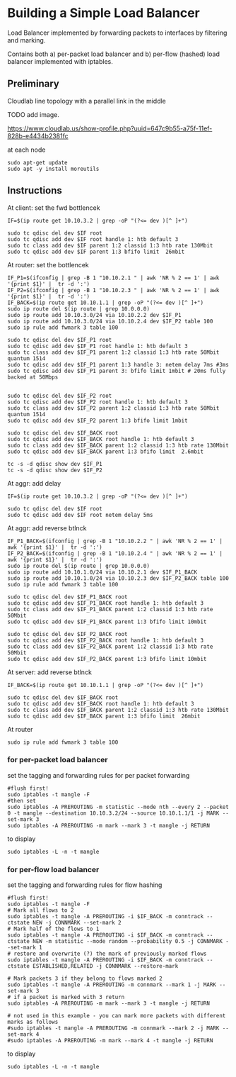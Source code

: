 # Building a Simple Load Balancer

Load Balancer implemented by forwarding packets to interfaces by filtering and marking.


Contains both a) per-packet load balancer and b) per-flow (hashed) load balancer implemented with iptables.


## Preliminary

Cloudlab line topology with a parallel link in the middle

TODO add image.

https://www.cloudlab.us/show-profile.php?uuid=647c9b55-a75f-11ef-828b-e4434b2381fc


at each node

	sudo apt-get update
	sudo apt -y install moreutils


## Instructions

At client: set the fwd bottlencek

	IF=$(ip route get 10.10.3.2 | grep -oP "(?<= dev )[^ ]+")

	sudo tc qdisc del dev $IF root  
	sudo tc qdisc add dev $IF root handle 1: htb default 3  
	sudo tc class add dev $IF parent 1:2 classid 1:3 htb rate 130Mbit  
	sudo tc qdisc add dev $IF parent 1:3 bfifo limit  26mbit 


At router: set the bottlencek

	IF_P1=$(ifconfig | grep -B 1 "10.10.2.1 " | awk 'NR % 2 == 1' | awk '{print $1}' |  tr -d ':')
	IF_P2=$(ifconfig | grep -B 1 "10.10.2.3 " | awk 'NR % 2 == 1' | awk '{print $1}' |  tr -d ':')
	IF_BACK=$(ip route get 10.10.1.1 | grep -oP "(?<= dev )[^ ]+")
	sudo ip route del $(ip route | grep 10.0.0.0)
	sudo ip route add 10.10.3.0/24 via 10.10.2.2 dev $IF_P1
	sudo ip route add 10.10.3.0/24 via 10.10.2.4 dev $IF_P2 table 100
	sudo ip rule add fwmark 3 table 100 

	sudo tc qdisc del dev $IF_P1 root  
	sudo tc qdisc add dev $IF_P1 root handle 1: htb default 3  
	sudo tc class add dev $IF_P1 parent 1:2 classid 1:3 htb rate 50Mbit quantum 1514
	sudo tc qdisc add dev $IF_P1 parent 1:3 handle 3: netem delay 7ms #3ms
	sudo tc qdisc add dev $IF_P1 parent 3: bfifo limit 1mbit # 20ms fully backed at 50Mbps


	sudo tc qdisc del dev $IF_P2 root  
	sudo tc qdisc add dev $IF_P2 root handle 1: htb default 3  
	sudo tc class add dev $IF_P2 parent 1:2 classid 1:3 htb rate 50Mbit quantum 1514 
	sudo tc qdisc add dev $IF_P2 parent 1:3 bfifo limit 1mbit 

	sudo tc qdisc del dev $IF_BACK root  
	sudo tc qdisc add dev $IF_BACK root handle 1: htb default 3  
	sudo tc class add dev $IF_BACK parent 1:2 classid 1:3 htb rate 130Mbit  
	sudo tc qdisc add dev $IF_BACK parent 1:3 bfifo limit  2.6mbit 

	tc -s -d qdisc show dev $IF_P1
	tc -s -d qdisc show dev $IF_P2


At aggr: add delay

	IF=$(ip route get 10.10.3.2 | grep -oP "(?<= dev )[^ ]+")

	sudo tc qdisc del dev $IF root  
	sudo tc qdisc add dev $IF root netem delay 5ms

At aggr: add reverse btlnck

	IF_P1_BACK=$(ifconfig | grep -B 1 "10.10.2.2 " | awk 'NR % 2 == 1' | awk '{print $1}' |  tr -d ':')
	IF_P2_BACK=$(ifconfig | grep -B 1 "10.10.2.4 " | awk 'NR % 2 == 1' | awk '{print $1}' |  tr -d ':')
	sudo ip route del $(ip route | grep 10.0.0.0)
	sudo ip route add 10.10.1.0/24 via 10.10.2.1 dev $IF_P1_BACK
	sudo ip route add 10.10.1.0/24 via 10.10.2.3 dev $IF_P2_BACK table 100
	sudo ip rule add fwmark 3 table 100 

	sudo tc qdisc del dev $IF_P1_BACK root  
	sudo tc qdisc add dev $IF_P1_BACK root handle 1: htb default 3  
	sudo tc class add dev $IF_P1_BACK parent 1:2 classid 1:3 htb rate 50Mbit  
	sudo tc qdisc add dev $IF_P1_BACK parent 1:3 bfifo limit 10mbit 

	sudo tc qdisc del dev $IF_P2_BACK root  
	sudo tc qdisc add dev $IF_P2_BACK root handle 1: htb default 3  
	sudo tc class add dev $IF_P2_BACK parent 1:2 classid 1:3 htb rate 50Mbit  
	sudo tc qdisc add dev $IF_P2_BACK parent 1:3 bfifo limit 10mbit 



At server: add reverse btlnck

	IF_BACK=$(ip route get 10.10.1.1 | grep -oP "(?<= dev )[^ ]+")

	sudo tc qdisc del dev $IF_BACK root  
	sudo tc qdisc add dev $IF_BACK root handle 1: htb default 3  
	sudo tc class add dev $IF_BACK parent 1:2 classid 1:3 htb rate 130Mbit  
	sudo tc qdisc add dev $IF_BACK parent 1:3 bfifo limit  26mbit 




At router
	
	sudo ip rule add fwmark 3 table 100 



### for per-packet load balancer

set the tagging and forwarding rules for per packet forwarding

	#flush first! 
	sudo iptables -t mangle -F
	#then set
	sudo iptables -A PREROUTING -m statistic --mode nth --every 2 --packet 0 -t mangle --destination 10.10.3.2/24 --source 10.10.1.1/1 -j MARK --set-mark 3
	sudo iptables -A PREROUTING -m mark --mark 3 -t mangle -j RETURN


to display
	
	sudo iptables -L -n -t mangle

### for per-flow load balancer

set the tagging and forwarding rules for flow hashing

	#flush first! 
	sudo iptables -t mangle -F
	# Mark all flows to 2
	sudo iptables -t mangle -A PREROUTING -i $IF_BACK -m conntrack --ctstate NEW -j CONNMARK --set-mark 2
	# Mark half of the flows to 1
	sudo iptables -t mangle -A PREROUTING -i $IF_BACK -m conntrack --ctstate NEW -m statistic --mode random --probability 0.5 -j CONNMARK --set-mark 1
	# restore and overwrite (?) the mark of previously marked flows
	sudo iptables -t mangle -A PREROUTING -i $IF_BACK -m conntrack --ctstate ESTABLISHED,RELATED -j CONNMARK --restore-mark

	# Mark packets 3 if they belong to flows marked 2
	sudo iptables -t mangle -A PREROUTING -m connmark --mark 1 -j MARK --set-mark 3
	# if a packet is marked with 3 return
	sudo iptables -A PREROUTING -m mark --mark 3 -t mangle -j RETURN

	# not used in this example - you can mark more packets with different marks as follows 
	#sudo iptables -t mangle -A PREROUTING -m connmark --mark 2 -j MARK --set-mark 4
	#sudo iptables -A PREROUTING -m mark --mark 4 -t mangle -j RETURN

to display

	sudo iptables -L -n -t mangle








